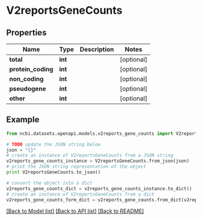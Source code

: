 # V2reportsGeneCounts


## Properties

Name | Type | Description | Notes
------------ | ------------- | ------------- | -------------
**total** | **int** |  | [optional] 
**protein_coding** | **int** |  | [optional] 
**non_coding** | **int** |  | [optional] 
**pseudogene** | **int** |  | [optional] 
**other** | **int** |  | [optional] 

## Example

```python
from ncbi.datasets.openapi.models.v2reports_gene_counts import V2reportsGeneCounts

# TODO update the JSON string below
json = "{}"
# create an instance of V2reportsGeneCounts from a JSON string
v2reports_gene_counts_instance = V2reportsGeneCounts.from_json(json)
# print the JSON string representation of the object
print V2reportsGeneCounts.to_json()

# convert the object into a dict
v2reports_gene_counts_dict = v2reports_gene_counts_instance.to_dict()
# create an instance of V2reportsGeneCounts from a dict
v2reports_gene_counts_form_dict = v2reports_gene_counts.from_dict(v2reports_gene_counts_dict)
```
[[Back to Model list]](../README.md#documentation-for-models) [[Back to API list]](../README.md#documentation-for-api-endpoints) [[Back to README]](../README.md)



